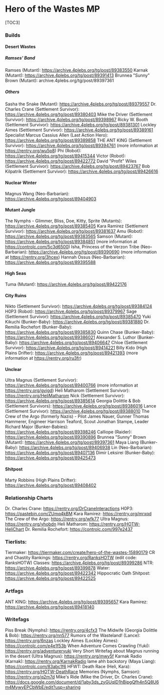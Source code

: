 # Hero of the Wastes MP

[TOC3]

### Builds
#### Desert Wastes
##### Ramses' Band
Ramses (Mutant): https://archive.4plebs.org/tg/post/89383550
Karnak (Mutant): https://archive.4plebs.org/tg/post/89391413
Brunnea "Sunny" Brown (Mutant): archive.4plebs.org/tg/post/89397361
##### Others
Sasha the Snake (Mutant): https://archive.4plebs.org/tg/post/89379557
Dr. Charles Crane (Settlement Survivor): https://archive.4plebs.org/tg/post/89380403
Mike the Driver (Settlement Survivor): https://archive.4plebs.org/tg/post/89398967
Ricky W. Booth (Settlement Survivor): https://archive.4plebs.org/tg/post/89381301
Lockley Aimes (Settlement Survivor): https://archive.4plebs.org/tg/post/89389161
Specialist Marcus Cassius Allen (Last Action Hero): https://archive.4plebs.org/tg/post/89389858
THE ANT KING (Settlement Survivor): https://archive.4plebs.org/tg/post/89394761 (more information at https://rentry.org/wu5p8)
Phi (Robot): https://archive.4plebs.org/tg/post/89415344
Victor (Robot): https://archive.4plebs.org/tg/post/89422772
David "Profit" Wiles (Settlement Survivor): https://archive.4plebs.org/tg/post/89423767
Bob Kilpatrik (Settlement Survivor): https://archive.4plebs.org/tg/post/89426616
#### Nuclear Winter
Magnus Wang (Neo-Barbarian): https://archive.4plebs.org/tg/post/89404903
#### Mutant Jungle
The Nymphs - Glimmer, Bliss, Doe, Kitty, Sprite (Mutants): https://archive.4plebs.org/tg/post/89385405
Kara Ramirez (Settlement Survivor): https://archive.4plebs.org/tg/post/89381637
Amu (Robot): https://archive.4plebs.org/tg/post/89383565
Samson (Mutant): https://archive.4plebs.org/tg/post/89384851 (more information at https://controlc.com/5c3d6500)
Isha, Princess of the Verzon Tribe (Neo-Barbarian): https://archive.4plebs.org/tg/post/89390690 (more information at https://rentry.org/3hcex)
Hannah Ossus (Neo-Barbarian): https://archive.4plebs.org/tg/post/89395588
#### High Seas
Tuma (Mutant): https://archive.4plebs.org/tg/post/89422176
#### City Ruins
Nikto (Settlement Survivor): https://archive.4plebs.org/tg/post/89384124
H0P3 (Robot): https://archive.4plebs.org/tg/post/89379967
Sage (Settlement Survivor): https://archive.4plebs.org/tg/post/89385470
Yuki Kikuchi (Bunker-Baby): https://archive.4plebs.org/tg/post/89381880
Dr. Remilia Rochefort (Bunker-Baby): https://archive.4plebs.org/tg/post/89385830
Quinn Chase (Bunker-Baby): https://archive.4plebs.org/tg/post/89386021
Alexander S. Luthor (Bunker-Baby): https://archive.4plebs.org/tg/post/89406647
Chloe (Settlement Survivor): https://archive.4plebs.org/tg/post/89414221
Billy Kido (High Plains Drifter): https://archive.4plebs.org/tg/post/89421393 (more information at https://rentry.org/ru3fr)
#### Unclear
Ultra Magnus (Settlement Survivor): https://archive.4plebs.org/tg/post/89400766 (more information at https://rentry.org/gvigd)
Heli Matharom (Settlement Survivor): https://rentry.org/HeliMatharom
Nick (Settlement Survivor): https://archive.4plebs.org/tg/post/89385614
Georgia Dolittle & Bob (Settlement Survivors): https://archive.4plebs.org/tg/post/89386016
Lance (Settlement Survivor): https://archive.4plebs.org/tg/post/89388010
The Crew of the Argo (formerly Nazis) - Pilot James Nauer, Gunner Thomas Hammerer, Engineer Harrison Teaford, Scout Jonathan Stampe, Leader Richard Major (Bunker-Babies): https://archive.4plebs.org/tg/post/89398246
Calliope (Raider): https://archive.4plebs.org/tg/post/89390896
Brunnea "Sunny" Brown (Mutant): https://archive.4plebs.org/tg/post/89397361
Maya Liang (Bunker-Baby): https://archive.4plebs.org/tg/post/89406938
Lin (Neo-Barbarian): https://archive.4plebs.org/tg/post/89407136
Dimir Leksirei (Bunker-Baby): https://archive.4plebs.org/tg/post/89425473
#### Shitpost
Marty Robbins (High Plains Drifter): https://archive.4plebs.org/tg/post/89408402
### Relationship Charts
Dr. Charles Crane: https://rentry.org/DrCraneInteractions
H0P3: https://pastebin.com/ZUmq4kBM
Kara Ramirez: https://rentry.org/mrxqd
The Crew of the Argo: https://rentry.org/wfk77
Ultra Magnus: https://rentry.org/yhobdn
Heli Matharom: https://rentry.org/HOTW-HeliChart
Dr. Remilia Rochefort: https://controlc.com/997e2437
### Tierlists:
Tiermaker: https://tiermaker.com/create/hero-of-the-wastes-15890179
CR and Chastity Rankings: https://rentry.org/RanksHOTW (edit code: RanksHOTW)
Classes: https://archive.4plebs.org/tg/post/89399286
NTR: https://archive.4plebs.org/tg/post/89399878
Water: https://archive.4plebs.org/tg/post/89422342
Hippocratic Oath Shitpost: https://archive.4plebs.org/tg/post/89422525
### Artfags
ANT KING: https://archive.4plebs.org/tg/post/89395657
Kara Ramirez: https://archive.4plebs.org/tg/post/89418140
### Writefags
Piss Break (Nymphs): https://rentry.org/4cfx3
The Midwife (Georgia Dolittle & Bob): https://rentry.org/nn577
Rumors of the Wasteland! (Lance): https://rentry.org/6nzas
Lockley Aimes (Lockley Aimes): https://controlc.com/e4e1f53b
When Adventure Comes Crawling (Yuki): https://rentry.org/adventureryuki
Very Short Writefag about Magnus running in the desert (Ultra Magnus): https://rentry.org/mwy5f
Karnak Radio (Karnak): https://rentry.org/KarnakRadio
lame ahh backstory (Maya Liang): https://controlc.com/83abc1f6
HFWT: Death Race (Heli, Kara): https://rentry.org/HOTW-DeathRace
Memories (Nymphs, Samson): https://rentry.org/q2m7d
Mike's Ride (Mike the Driver, Dr. Charles Crane): https://docs.google.com/document/d/1aby3ds_zyGUqID1hBipgQfh4n5Q8U6m4MywyEPCbWbE/edit?usp=sharing